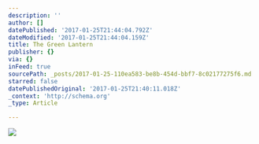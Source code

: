 ```yaml
---
description: ''
author: []
datePublished: '2017-01-25T21:44:04.792Z'
dateModified: '2017-01-25T21:44:04.159Z'
title: The Green Lantern
publisher: {}
via: {}
inFeed: true
sourcePath: _posts/2017-01-25-110ea583-be8b-454d-bbf7-8c02177275f6.md
starred: false
datePublishedOriginal: '2017-01-25T21:40:11.018Z'
_context: 'http://schema.org'
_type: Article

---
```

![](https://the-grid-user-content.s3-us-west-2.amazonaws.com/e510830d-90f9-41c0-a146-7880edfca1cf.jpg)